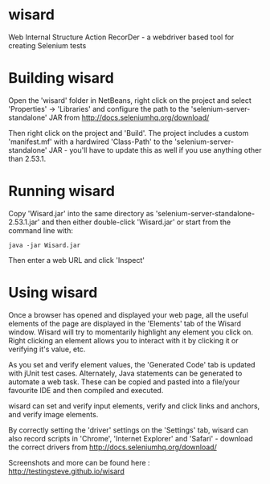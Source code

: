 wisard
======

Web Internal Structure Action RecorDer - a webdriver based tool for creating Selenium tests

Building wisard
===============
Open the 'wisard' folder in NetBeans, right click on the project and select 'Properties' -> 'Libraries' and configure the path to the 'selenium-server-standalone' JAR from http://docs.seleniumhq.org/download/

Then right click on the project and 'Build'. The project includes a custom 'manifest.mf' with a hardwired 'Class-Path' to the 'selenium-server-standalone' JAR - you'll have to update this as well if you use anything other than 2.53.1.

Running wisard
==============



Copy 'Wisard.jar' into the same directory as 'selenium-server-standalone-2.53.1.jar' and then either double-click 'Wisard.jar' or start from the command line with:

    java -jar Wisard.jar
    

Then enter a web URL and click 'Inspect'

Using wisard
============
Once a browser has opened and displayed your web page, all the useful elements of the page are displayed in the 'Elements' tab of the Wisard window. Wisard will try to momentarily highlight any element you click on. Right clicking an element allows you to interact with it by clicking it or verifying it's value, etc.

As you set and verify element values, the 'Generated Code' tab is updated with jUnit test cases. Alternately, Java statements can be generated to automate a web task. These can be copied and pasted into a file/your favourite IDE and then compiled and executed.

wisard can set and verify input elements, verify and click links and anchors, and verify image elements.

By correctly setting the 'driver' settings on the 'Settings' tab, wisard can also record scripts in 'Chrome', 'Internet Explorer' and 'Safari' - download the correct drivers from http://docs.seleniumhq.org/download/


Screenshots and more can be found here : http://testingsteve.github.io/wisard
